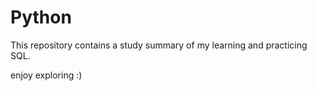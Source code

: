 # Python

This repository contains a study summary of my learning and practicing SQL.

enjoy exploring :)
